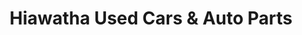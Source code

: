 ---
title: "Hiawatha Used Cars & Auto Parts"
url: /syracuse/hiawatha-used-cars-und-auto-parts/
shop: Autowerkstatt
---